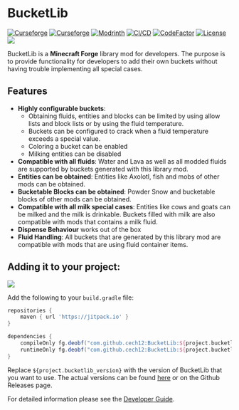 # BucketLib

[![Curseforge](http://cf.way2muchnoise.eu/full_bucketlib_downloads(0D0D0D-F16436-fff-010101-fff).svg)](https://www.curseforge.com/minecraft/mc-mods/bucketlib)
[![Curseforge](http://cf.way2muchnoise.eu/versions/For%20MC_bucketlib_all(0D0D0D-F16436-fff-010101).svg)](https://www.curseforge.com/minecraft/mc-mods/bucketlib/files)
[![Modrinth](https://img.shields.io/modrinth/dt/DItE655o?label=Modrinth&logo=modrinth)](https://modrinth.com/mod/bucketlib)
[![CI/CD](https://github.com/cech12/BucketLib/actions/workflows/cicd-workflow.yml/badge.svg)](https://github.com/cech12/BucketLib/actions/workflows/cicd-workflow.yml)
[![CodeFactor](https://www.codefactor.io/repository/github/cech12/bucketlib/badge)](https://www.codefactor.io/repository/github/cech12/bucketlib)
[![License](https://img.shields.io/github/license/cech12/BucketLib)](http://opensource.org/licenses/MIT)
[![](https://img.shields.io/discord/752506676719910963.svg?style=flat&color=informational&logo=discord&label=Discord)](https://discord.gg/gRUFH5t)

BucketLib is a **Minecraft Forge** library mod for developers. The purpose is to provide functionality for developers to add their own buckets 
without having trouble implementing all special cases.

## Features

- **Highly configurable buckets**:
  - Obtaining fluids, entities and blocks can be limited by using allow lists and block lists or by using the fluid temperature.
  - Buckets can be configured to crack when a fluid temperature exceeds a special value.
  - Coloring a bucket can be enabled
  - Milking entities can be disabled
- **Compatible with all fluids**: Water and Lava as well as all modded fluids are supported by buckets generated with this library mod. 
- **Entities can be obtained**: Entities like Axolotl, fish and mobs of other mods can be obtained.
- **Bucketable Blocks can be obtained**: Powder Snow and bucketable blocks of other mods can be obtained.
- **Compatible with all milk special cases**: Entities like cows and goats can be milked and the milk is drinkable. Buckets filled with milk are also compatible with mods that contains a milk fluid.
- **Dispense Behaviour** works out of the box
- **Fluid Handling**: All buckets that are generated by this library mod are compatible with mods that are using fluid container items.

## Adding it to your project:

[![](https://jitpack.io/v/cech12/BucketLib.svg)](https://jitpack.io/#cech12/BucketLib)

Add the following to your `build.gradle` file:

```groovy
repositories {
    maven { url 'https://jitpack.io' }
}

dependencies {
    compileOnly fg.deobf("com.github.cech12:BucketLib:${project.bucketlib_version}:api")
    runtimeOnly fg.deobf("com.github.cech12:BucketLib:${project.bucketlib_version}")
}
```

Replace `${project.bucketlib_version}` with the version of BucketLib that you want to use. The actual versions can be found [here](https://jitpack.io/api/builds/com.github.cech12/BucketLib) or on the Github Releases page.

For detailed information please see the [Developer Guide](https://github.com/cech12/BucketLib/wiki/Developer-Guide).
